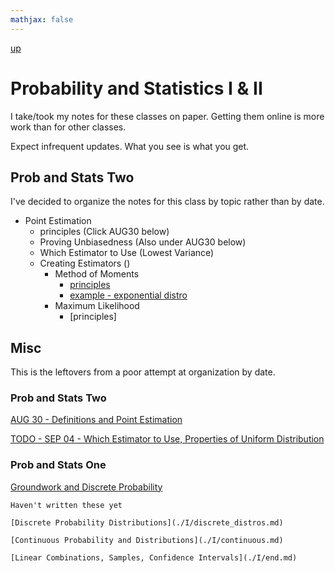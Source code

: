 ```yaml
---
mathjax: false
---
```


[up](../../index.md)

# Probability and Statistics I & II

I take/took my notes for these classes on paper. Getting them online is more work than
for other classes.

Expect infrequent updates. What you see is what you get.

## Prob and Stats Two

I've decided to organize the notes for this class by topic rather than by date.

- Point Estimation
    - principles (Click AUG30 below)
    - Proving Unbiasedness (Also under AUG30 below)
    - Which Estimator to Use (Lowest Variance)
    - Creating Estimators ()
        - Method of Moments
            - [principles](./notes/method_of_moments/principles.md)
            - [example - exponential distro](./notes/method_of_moments/ex_exponential.md)
        - Maximum Likelihood
            - [principles]



## Misc

This is the leftovers from a poor attempt at organization by date.

### Prob and Stats Two

[AUG 30 - Definitions and Point Estimation](./archive/notes/AUG30.md)

[TODO - SEP 04 - Which Estimator to Use, Properties of Uniform Distribution](./archive/notes/SEP04.md)

### Prob and Stats One

[Groundwork and Discrete Probability](./archive/notes-ps1/intro.md)

```
Haven't written these yet

[Discrete Probability Distributions](./I/discrete_distros.md)

[Continuous Probability and Distributions](./I/continuous.md)

[Linear Combinations, Samples, Confidence Intervals](./I/end.md)
```
